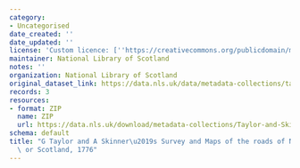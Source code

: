 ```yaml
---
category:
- Uncategorised
date_created: ''
date_updated: ''
license: 'Custom licence: [''https://creativecommons.org/publicdomain/mark/1.0/'']'
maintainer: National Library of Scotland
notes: ''
organization: National Library of Scotland
original_dataset_link: https://data.nls.uk/data/metadata-collections/taylor-skinner-survey-maps-roads/
records: 3
resources:
- format: ZIP
  name: ZIP
  url: https://data.nls.uk/download/metadata-collections/Taylor-and-Skinner-Road-Maps-North-Britain.zip
schema: default
title: "G Taylor and A Skinner\u2019s Survey and Maps of the roads of North Britain\
  \ or Scotland, 1776"
---
```

